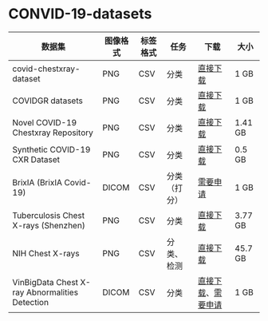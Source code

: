 # CONVID-19-datasets
|数据集|图像格式|标签格式|任务|下载|大小|
|---|---|---|---|---|---|
|covid-chestxray-dataset|PNG|CSV|分类|[直接下载](https://github.com/ieee8023/covid-chestxray-dataset)|1 GB|
|COVIDGR datasets|PNG|CSV|分类|[直接下载](https://github.com/ari-dasci/OD-covidgr)|1 GB|
|Novel COVID-19 Chestxray Repository|PNG|CSV|分类|[直接下载](https://www.kaggle.com/datasets/subhankarsen/novel-covid19-chestxray-repository)|1.41 GB|
|Synthetic COVID-19 CXR Dataset|PNG|CSV|分类|[直接下载](https://github.com/hasibzunair/synthetic-covid-cxr-dataset)|0.5 GB|
|BrixIA (BrixIA Covid-19)|DICOM|CSV|分类（打分）|[需要申请](https://brixia.github.io/)|1 GB|
|Tuberculosis Chest X-rays (Shenzhen)|PNG|CSV|分类|[直接下载](https://www.kaggle.com/datasets/raddar/tuberculosis-chest-xrays-shenzhen)|3.77 GB|
|NIH Chest X-rays|PNG|CSV|分类、检测|[直接下载](https://nihcc.app.box.com/v/ChestXray-NIHCC/folder/36938765345)|45.7 GB|
|VinBigData Chest X-ray Abnormalities Detection|DICOM|CSV|分类|[直接下载](https://vindr.ai/datasets/cxr)、[需要申请](https://vindr.ai/datasets/cxr)|1 GB|
